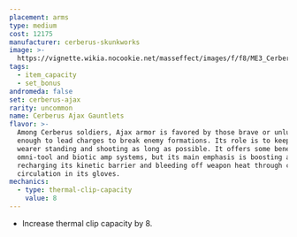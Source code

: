 ```yaml
---
placement: arms
type: medium
cost: 12175
manufacturer: cerberus-skunkworks
image: >-
  https://vignette.wikia.nocookie.net/masseffect/images/f/f8/ME3_Cerberus_Ajax_Armor.png/revision/latest?cb=20121123062420
tags:
  - item_capacity
  - set_bonus
andromeda: false
set: cerberus-ajax
rarity: uncommon
name: Cerberus Ajax Gauntlets
flavor: >-
  Among Cerberus soldiers, Ajax armor is favored by those brave or unlucky
  enough to lead charges to break enemy formations. Its role is to keep the
  wearer standing and shooting as long as possible. It offers some benefit to
  omni-tool and biotic amp systems, but its main emphasis is boosting and
  recharging its kinetic barrier and bleeding off weapon heat through coolant
  circulation in its gloves.
mechanics:
  - type: thermal-clip-capacity
    value: 8
---
```

- Increase thermal clip capacity by 8.
